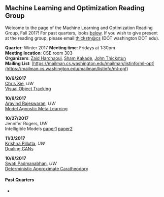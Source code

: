 ## Machine Learning and Optimization Reading Group

Welcome to the page of the Machine Learning and Optimization Reading Group, Fall 2017!
For past quarters, looks [below](#past-quarters). If you wish to give present at the 
reading group, please email <thickstn@cs> (DOT washington DOT edu).

**Quarter**: Winter 2017 
**Meeting time**: Fridays at 1:30pm  
**Meeting location**: CSE room 303  
**Organizers**: [Zaid Harchaoui](http://faculty.washington.edu/zaid/), 
[Sham Kakade](https://homes.cs.washington.edu/~sham/), [John Thickstun](https://homes.cs.washington.edu/~thickstn/)  
**Mailing List**: [https://mailman.cs.washington.edu/mailman/listinfo/ml-opt](https://mailman.cs.washington.edu/mailman/listinfo/ml-opt)

**10/6/2017**  
[Chris Xie](https://chrisdxie.github.io), _UW_  
[Visual Object Tracking](http://www.cvl.isy.liu.se/research/objrec/visualtracking/conttrack/C-COT_ECCV16.pdf)

**10/6/2017**  
[Aravind Rajeswaran](http://aravindr93.github.io), _UW_  
[Model Agnostic Meta Learning](https://arxiv.org/abs/1703.03400)

**10/27/2017**  
Jennifer Rogers, _UW_  
Intelligible Models [paper1](http://www.cs.cornell.edu/~yinlou/papers/lou-kdd12.pdf) 
[paper2](http://www.cs.cornell.edu/~yinlou/papers/lou-kdd13.pdf)


**11/3/2017**  
[Krishna Pillutla](https://homes.cs.washington.edu/~pillutla/), _UW_  
[Dualing GANs](https://arxiv.org/abs/1706.06216)



**10/6/2017**  
[Swati Padmanabhan](https://www.linkedin.com/in/swatipadmanabhan), _UW_  
[Deterministic Approximate Caratheodory](https://arxiv.org/abs/1512.08602)



#### Past Quarters
* 





